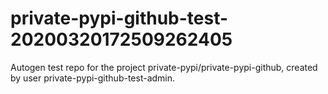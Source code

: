 # private-pypi-github-test-20200320172509262405
Autogen test repo for the project private-pypi/private-pypi-github, created by user private-pypi-github-test-admin.
